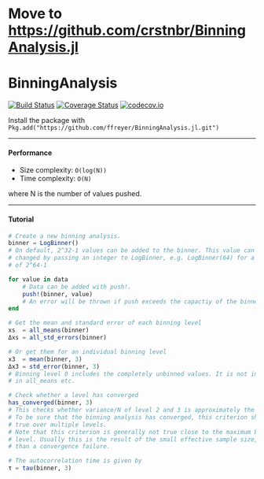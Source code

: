 # Move to https://github.com/crstnbr/BinningAnalysis.jl

# BinningAnalysis

[![Build Status](https://travis-ci.org/ffreyer/BinningAnalysis.jl.svg?branch=master)](https://travis-ci.org/ffreyer/BinningAnalysis.jl)
[![Coverage Status](https://coveralls.io/repos/ffreyer/BinningAnalysis.jl/badge.svg?branch=master&service=github)](https://coveralls.io/github/ffreyer/BinningAnalysis.jl?branch=master)
[![codecov.io](http://codecov.io/github/ffreyer/BinningAnalysis.jl/coverage.svg?branch=master)](http://codecov.io/github/ffreyer/BinningAnalysis.jl?branch=master)

Install the package with `Pkg.add("https://github.com/ffreyer/BinningAnalysis.jl.git")`

---

#### Performance

* Size complexity: `O(log(N))`
* Time complexity: `O(N)`

where N is the number of values pushed.

---

#### Tutorial

```julia
# Create a new binning analysis.
binner = LogBinner()
# On default, 2^32-1 values can be added to the binner. This value can be
# changed by passing an integer to LogBinner, e.g. LogBinner(64) for a capacity
# of 2^64-1

for value in data
    # Data can be added with push!.
    push!(binner, value)
    # An error will be thrown if push exceeds the capactiy of the binner.
end

# Get the mean and standard error of each binning level
xs  = all_means(binner)
Δxs = all_std_errors(binner)

# Or get them for an individual binning level
x3  = mean(binner, 3)
Δx3 = std_error(binner, 3)
# Binning level 0 includes the completely unbinned values. It is not included
# in all_means etc.

# Check whether a level has converged
has_converged(binner, 3)
# This checks whether variance/N of level 2 and 3 is approximately the same.
# To be sure that the binning analysis has converged, this criterion should be
# true over multiple levels.
# Note that this criterion is generally not true close to the maximum binning
# level. Usually this is the result of the small effective sample size, rather
# than a convergence failure.

# The autocorrelation time is given by
τ = tau(binner, 3)
```

